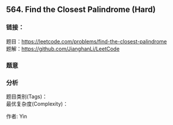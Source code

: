 ## 564. Find the Closest Palindrome (Hard)

### **链接**：
题目：https://leetcode.com/problems/find-the-closest-palindrome  
题解：https://github.com/JianghanLi/LeetCode

### **题意**



### **分析**  
题目类别(Tags)：  
最优复杂度(Complexity)：  



作者: Yin
